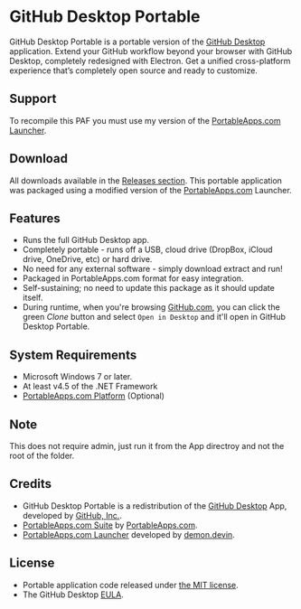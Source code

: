 # GitHub Desktop Portable
GitHub Desktop Portable is a portable version of the [GitHub Desktop][C1] application. Extend your GitHub workflow beyond your browser with GitHub Desktop, completely redesigned with Electron. Get a unified cross-platform experience that’s completely open source and ready to customize.

## Support
To recompile this PAF you must use my version of the [PortableApps.com Launcher][S1].

 [S1]: https://github.com/demondevin/portableapps.comlauncher

## Download
All downloads available in the [Releases section][D1]. This portable application was packaged using a modified version of the [PortableApps.com][D2] Launcher.

 [D1]: https://github.com/daemondevin/GitHubDesktopPortable/releases
 [D2]: http//portableapps.com/

## Features
* Runs the full GitHub Desktop app.
* Completely portable - runs off a USB, cloud drive (DropBox, iCloud drive,
  OneDrive, etc) or hard drive.
* No need for any external software - simply download extract and run!
* Packaged in PortableApps.com format for easy integration.
* Self-sustaining; no need to update this package as it should update itself.
* During runtime, when you're browsing [GitHub.com][C2], you can click the green _Clone_ button and select `Open in Desktop` and it'll open in GitHub Desktop Portable.

## System Requirements
* Microsoft Windows 7 or later.
* At least v4.5 of the .NET Framework
* [PortableApps.com Platform][R1] (Optional)

 [R1]: http://portableapps.com/download
 
## Note
This does not require admin, just run it from the App directroy and not the root of the folder.
 

## Credits
* GitHub Desktop Portable is a redistribution of the
  [GitHub Desktop][C1] App, developed by [GitHub, Inc.][C2].
* [PortableApps.com Suite][R1] by [PortableApps.com][D2].
* [PortableApps.com Launcher][S1] developed by [demon.devin][C3].

 [C1]: https://desktop.github.com/
 [C2]: https://github.com/
 [C3]: https://github.com/demondevin

## License

* Portable application code released under [the MIT license][L1].
* The GitHub Desktop [EULA][L2].

 [L1]: https://raw.githubusercontent.com/demondevin/GitHubDesktopPortable/master/LICENSE
 [L2]: https://desktop.github.com/eula/
 
